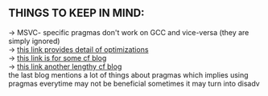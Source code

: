 
**THINGS TO KEEP IN MIND:**
---
-> MSVC- specific pragmas don't work on GCC and vice-versa (they are simply ignored)\
-> [this link provides detail of optimizations](https://gcc.gnu.org/onlinedocs/gcc/Optimize-Options.html)\
-> [this link is for some cf blog](https://codeforces.com/blog/entry/66279)\
-> [this link another lengthy cf blog](https://codeforces.com/blog/entry/96344)\
the last blog mentions a lot of things about pragmas which implies using pragmas everytime may not be beneficial sometimes it may turn into disadv
